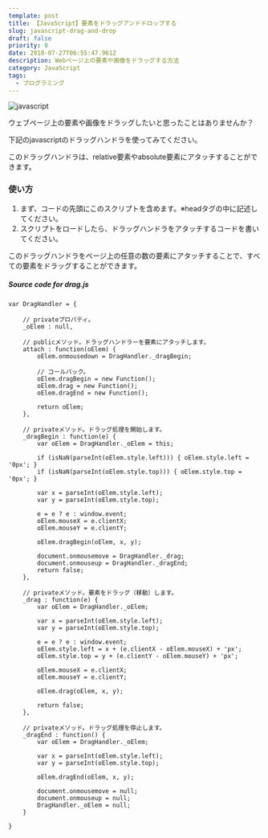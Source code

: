 ```yaml
---
template: post
title: 【JavaScript】要素をドラッグアンドドロップする
slug: javascript-drag-and-drop
draft: false
priority: 0
date: 2018-07-27T06:55:47.961Z
description: Webページ上の要素や画像をドラッグする方法
category: JavaScript
tags:
  - プログラミング
---
```

![javascript](/media/javascript.png "javascript")

ウェブページ上の要素や画像をドラッグしたいと思ったことはありませんか？

下記のjavascriptのドラッグハンドラを使ってみてください。

このドラッグハンドラは、relative要素やabsolute要素にアタッチすることができます。

### 使い方

1. まず、コードの先頭にこのスクリプトを含めます。※headタグの中に記述してください。
2. スクリプトをロードしたら、ドラッグハンドラをアタッチするコードを書いてください。

このドラッグハンドラをページ上の任意の数の要素にアタッチすることで、すべての要素をドラッグすることができます。

<!--StartFragment-->

##### Source code for drag.js

```
var DragHandler = {
 
	// privateプロパティ。
	_oElem : null,
 
	// publicメソッド。ドラッグハンドラーを要素にアタッチします。
	attach : function(oElem) {
		oElem.onmousedown = DragHandler._dragBegin;
 
		// コールバック。
		oElem.dragBegin = new Function();
		oElem.drag = new Function();
		oElem.dragEnd = new Function();
 
		return oElem;
	},
 
	// privateメソッド。ドラッグ処理を開始します。
	_dragBegin : function(e) {
		var oElem = DragHandler._oElem = this;
 
		if (isNaN(parseInt(oElem.style.left))) { oElem.style.left = '0px'; }
		if (isNaN(parseInt(oElem.style.top))) { oElem.style.top = '0px'; }
 
		var x = parseInt(oElem.style.left);
		var y = parseInt(oElem.style.top);
 
		e = e ? e : window.event;
		oElem.mouseX = e.clientX;
		oElem.mouseY = e.clientY;
 
		oElem.dragBegin(oElem, x, y);
 
		document.onmousemove = DragHandler._drag;
		document.onmouseup = DragHandler._dragEnd;
		return false;
	},

	// privateメソッド。要素をドラッグ（移動）します。
	_drag : function(e) {
		var oElem = DragHandler._oElem;
 
		var x = parseInt(oElem.style.left);
		var y = parseInt(oElem.style.top);
 
		e = e ? e : window.event;
		oElem.style.left = x + (e.clientX - oElem.mouseX) + 'px';
		oElem.style.top = y + (e.clientY - oElem.mouseY) + 'px';
 
		oElem.mouseX = e.clientX;
		oElem.mouseY = e.clientY;
 
		oElem.drag(oElem, x, y);
 
		return false;
	},

	// privateメソッド。ドラッグ処理を停止します。
	_dragEnd : function() {
		var oElem = DragHandler._oElem;
 
		var x = parseInt(oElem.style.left);
		var y = parseInt(oElem.style.top);
 
		oElem.dragEnd(oElem, x, y);
 
		document.onmousemove = null;
		document.onmouseup = null;
		DragHandler._oElem = null;
	}
 
}
```

<!--EndFragment-->